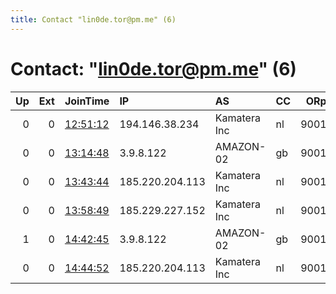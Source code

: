 ```yaml
---
title: Contact "lin0de.tor@pm.me" (6)
---
```


# Contact: "lin0de.tor@pm.me" (6)

|   Up |   Ext | JoinTime                                                                                              | IP              | AS           | CC   |   ORp |   Dirp | OS    | Version   | Nickname   |   eFamMembers |
|-----:|------:|:------------------------------------------------------------------------------------------------------|:----------------|:-------------|:-----|------:|-------:|:------|:----------|:-----------|--------------:|
|    0 |     0 | [12:51:12](https://nusenu.github.io/OrNetStats/w/relay/4AC95A12F1B8606FA520055FF6536DC7AC844435.html) | 194.146.38.234  | Kamatera Inc | nl   |  9001 |   9030 | Linux | 0.4.2.7   | LIN0DEKT01 |             1 |
|    0 |     0 | [13:14:48](https://nusenu.github.io/OrNetStats/w/relay/2210C009AA4292594B99A5F12FCC3E9E01C8E3A2.html) | 3.9.8.122       | AMAZON-02    | gb   |  9001 |      0 | Linux | 0.4.6.7   | LIN0DEXX01 |             1 |
|    0 |     0 | [13:43:44](https://nusenu.github.io/OrNetStats/w/relay/C0D68E925FAC5103DF9F5FD626E6A5E3030C9943.html) | 185.220.204.113 | Kamatera Inc | nl   |  9001 |   9030 | Linux | 0.4.2.7   | LIN0DEKT02 |             1 |
|    0 |     0 | [13:58:49](https://nusenu.github.io/OrNetStats/w/relay/71A07D884D56E71ACA48532D50094D7EA01510E9.html) | 185.229.227.152 | Kamatera Inc | nl   |  9001 |   9030 | Linux | 0.4.2.7   | LIN0DEKT03 |             1 |
|    1 |     0 | [14:42:45](https://nusenu.github.io/OrNetStats/w/relay/D9ED574A60FB574EC61518D6C34C35036DCA9420.html) | 3.9.8.122       | AMAZON-02    | gb   |  9001 |      0 | Linux | 0.4.6.7   | LIN0DEXX01 |             1 |
|    0 |     0 | [14:44:52](https://nusenu.github.io/OrNetStats/w/relay/B6ADEED7CD3850E578D26983E001ED79EA32FA10.html) | 185.220.204.113 | Kamatera Inc | nl   |  9001 |   9030 | Linux | 0.4.2.7   | LIN0DEKT02 |             1 |
